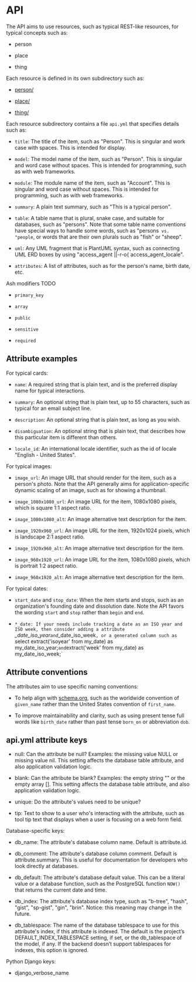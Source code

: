 # API

The API aims to use resources, such as typical REST-like resources, for typical concepts such as:

* person

* place

* thing

Each resource is defined in its own subdirectory such as:

* [person/](person/)

* [place/](place/)

* [thing/](thing/)

Each resource subdirectory contains a file `api.yml` that specifies details such as:

* `title`: The title of the item, such as "Person". This is singular and work case with spaces. This is intended for display.

* `model`: The model name of the item, such as "Person".  This is singular and word case without spaces. This is intended for programming, such as with web frameworks.

* `module`: The module name of the item, such as "Account". This is singular and word case without spaces. This is intended for programming, such as with web frameworks.

* `summary`: A plain text summary, such as "This is a typical person".

* `table`: A table name that is plural, snake case, and suitable for databases, such as "persons". Note that some table name conventions have special ways to handle some words, such as "persons` vs. "people`, or words that are their own plurals such as "fish" or "sheep".

* `uml`: Any UML fragment that is PlantUML syntax, such as connecting UML ERD boxes by using "access_agent ||-r-o{ access_agent_locale".

* `attributes`: A list of attributes, such as for the person's name, birth date, etc.

Ash modifiers TODO

* `primary_key`

* `array`
  
* `public`
  
* `sensitive`

* `required`

## Attribute examples

For typical cards:

* `name`: A required string that is plain text, and is the preferred display name for typical interactions.

* `summary`: An optional string that is plain text, up to 55 characters, such as typical for an email subject line.

* `description`: An optional string that is plain text, as long as you wish.

* `disambiguation`: An optional string that is plain text, that describes how this particular item is different than others.

* `locale_id`: An international locale identifier, such as the id of locale "English - United States".

For typical images:

* `image_url`: An image URL that should render for the item, such as a person's photo. Note that the API generally aims for application-specific dynamic scaling of an image, such as for showing a thumbnail.

* `image_1080x1080_url`: An image URL for the item, 1080x1080 pixels, which is square 1:1 aspect ratio.

* `image_1080x1080_alt`: An image alternative text description for the item.

* `image_1920x960_url`: An image URL for the item, 1920x1024 pixels, which is landscape 2:1 aspect ratio.

* `image_1920x960_alt`: An image alternative text description for the item.

* `image_960x1920_url`: An image URL for the item, 1080x1080 pixels, which is portrait 1:2 aspect ratio.

* `image_960x1920_alt`: An image alternative text description for the item.

For typical dates:

* `start_date` and `stop_date`: When the item starts and stops, such as an organization's founding date and dissolution date. Note the API favors the wording `start` and `stop` rather than `begin` and `end`.

* `*_date: If your needs include tracking a date as an ISO year and ISO week, then consider adding a attribute `*_date_iso_year` and `*_date_iso_week`, or a generated column such as `select extract('isoyear' from my_date) as my_date_iso_year;` and `extract('week' from my_date) as my_date_iso_week;`
## Attribute conventions

The attributes aim to use specific naming conventions:

* To help align with [schema.org](https://schema.org), such as the worldwide convention of `given_name` rather than the United States convention of `first_name`.

* To improve maintainability and clarity, such as using present tense full words like `birth_date` rather than past tense `born_on` or abbreviation `dob`.

## api.yml attribute keys

* null: Can the attribute be null? Examples: the missing value NULL or missing value nil. This setting affects the database table attribute, and also application validation logic.

* blank: Can the attribute be blank? Examples: the empty string "" or the empty array []. This setting affects the database table attribute, and also application validation logic.

* unique: Do the attribute's values need to be unique?

* tip: Text to show to a user who's interacting with the attribute, such as tool tip text that displays when a user is focusing on a web form field.

Database-specific keys:

* db_name: The attribute's database column name. Default is attribute.id.

* db_comment: The attribute's database column comment. Default is attribute.summary. This is useful for documentation for developers who look directly at databases.

* db_default: The attribute's database default value. This can be a literal value or a database function, such as the PostgreSQL function `NOW()` that returns the current date and time.

* db_index: The attribute's database index type, such as "b-tree", "hash", "gist", "sp-gist", "gin", "brin". Notice: this meaning may change in the future.

* db_tablespace: The name of the database tablespace to use for this attribute's index, if this attribute is indexed. The default is the project’s DEFAULT_INDEX_TABLESPACE setting, if set, or the db_tablespace of the model, if any. If the backend doesn’t support tablespaces for indexes, this option is ignored.

Python Django keys:

* django_verbose_name
